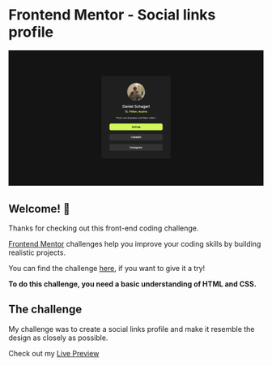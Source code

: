 # Frontend Mentor - Social links profile

![Design preview for the Social links profile coding challenge](./design/active-desktop-preview.png)

## Welcome! 👋

Thanks for checking out this front-end coding challenge.

[Frontend Mentor](https://www.frontendmentor.io) challenges help you improve your coding skills by building realistic projects.

You can find the challenge [here](https://www.frontendmentor.io/challenges/social-links-profile-UG32l9m6dQ), if you want to give it a try!

**To do this challenge, you need a basic understanding of HTML and CSS.**

## The challenge

My challenge was to create a social links profile and make it resemble the design as closely as possible.

Check out my [Live Preview](https://schaggyy.github.io/FrontendMentor_socialside/)



